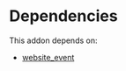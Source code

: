 # Dependencies

This addon depends on:

- [website_event](../../odoo-bringout-oca-ocb-website_event)
